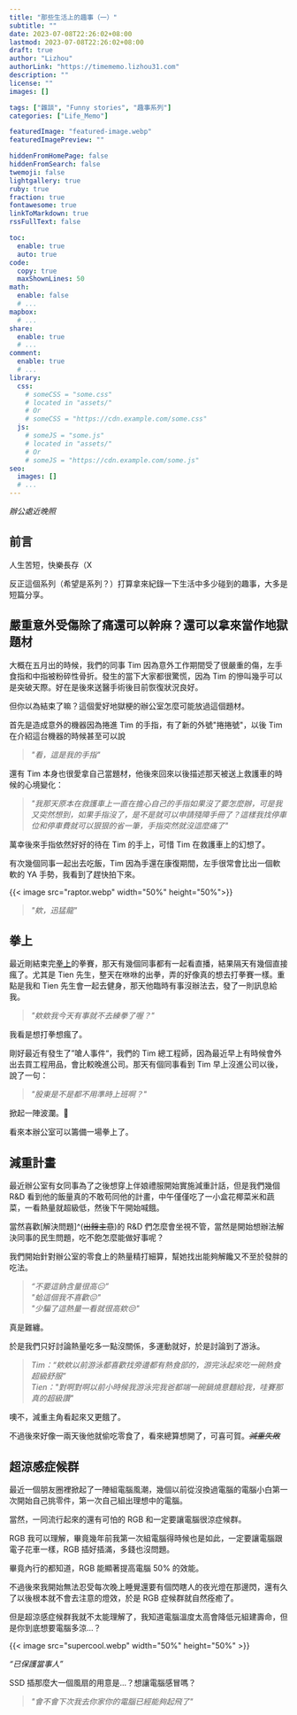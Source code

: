 ```yaml
---
title: "那些生活上的趣事（一）"
subtitle: ""
date: 2023-07-08T22:26:02+08:00
lastmod: 2023-07-08T22:26:02+08:00
draft: true
author: "Lizhou"
authorLink: "https://timememo.lizhou31.com"
description: ""
license: ""
images: []

tags: ["雜談", "Funny stories", "趣事系列"]
categories: ["Life_Memo"]

featuredImage: "featured-image.webp"
featuredImagePreview: ""

hiddenFromHomePage: false
hiddenFromSearch: false
twemoji: false
lightgallery: true
ruby: true
fraction: true
fontawesome: true
linkToMarkdown: true
rssFullText: false

toc:
  enable: true
  auto: true
code:
  copy: true
  maxShownLines: 50
math:
  enable: false
  # ...
mapbox:
  # ...
share:
  enable: true
  # ...
comment:
  enable: true
  # ...
library:
  css:
    # someCSS = "some.css"
    # located in "assets/"
    # Or
    # someCSS = "https://cdn.example.com/some.css"
  js:
    # someJS = "some.js"
    # located in "assets/"
    # Or
    # someJS = "https://cdn.example.com/some.js"
seo:
  images: []
  # ...
---
```

_辦公處近晚照_
<!--more-->
## 前言

人生苦短，快樂長存（X

反正這個系列（希望是系列？）打算拿來紀錄一下生活中多少碰到的趣事，大多是短篇分享。

## 嚴重意外受傷除了痛還可以幹麻？還可以拿來當作地獄題材

大概在五月出的時候，我們的同事 Tim 因為意外工作期間受了很嚴重的傷，左手食指和中指被粉碎性骨折。發生的當下大家都很驚慌，因為 Tim 的慘叫幾乎可以是突破天際。好在是後來送醫手術後目前恢復狀況良好。

但你以為結束了嘛？這個愛好地獄梗的辦公室怎麼可能放過這個題材。

首先是造成意外的機器因為捲進 Tim 的手指，有了新的外號"捲捲號"，以後 Tim 在介紹這台機器的時候甚至可以說 
>_"看，這是我的手指"_

還有 Tim 本身也很愛拿自己當題材，他後來回來以後描述那天被送上救護車的時候的心境變化：

>_"我那天原本在救護車上一直在擔心自己的手指如果沒了要怎麼辦，可是我又突然想到，如果手指沒了，是不是就可以申請殘障手冊了？這樣我找停車位和停車費就可以狠狠的省一筆，手指突然就沒這麼痛了"_

萬幸後來手指依然好好的待在 Tim 的手上，可惜 Tim 在救護車上的幻想了。

有次幾個同事一起出去吃飯，Tim 因為手還在康復期間，左手很常會比出一個軟軟的 YA 手勢，我看到了趕快拍下來。

{{< image src="raptor.webp" width="50%" height="50%">}}
>_"欸，迅猛龍"_

## 拳上 

最近剛結束完[拳上](https://zh.wikipedia.org/zh-tw/%E6%8B%B3%E4%B8%8A2023_%E7%B5%82%E6%96%BC%E4%B9%8B%E6%88%B0)的拳賽，那天有幾個同事都有一起看直播，結果隔天有幾個直接瘋了。尤其是 Tien 先生，整天在咻咻的出拳，弄的好像真的想去打拳賽一樣。重點是我和 Tien 先生會一起去健身，那天他臨時有事沒辦法去，發了一則訊息給我。

>_"欸欸我今天有事就不去練拳了喔？"_

我看是想打拳想瘋了。

剛好最近有發生了”嗆人事件“，我們的 Tim 總工程師，因為最近早上有時候會外出去買工程用品，會比較晚進公司。那天有個同事看到 Tim 早上沒進公司以後，說了一句：

>_"股東是不是都不用準時上班啊？"_

掀起一陣波瀾。:rofl:

看來本辦公室可以籌備一場拳上了。

## 減重計畫

最近辦公室有女同事為了之後想穿上伴娘禮服開始實施減重計話，但是我們幾個 R&D 看到他的飯量真的不敢苟同他的計畫，中午僅僅吃了一小盒花椰菜米和蔬菜，一看熱量就超級低，然後下午開始喊餓。

當然喜歡[解決問題]^(~~出餿主意~~)的 R&D 們怎麼會坐視不管，當然是開始想辦法解決同事的民生問題，吃不飽怎麼能做好事呢？

我們開始針對辦公室的零食上的熱量精打細算，幫她找出能夠解饞又不至於發胖的吃法。

>_“不要這鈉含量很高:expressionless:”_ \
_"蛤這個我不喜歡:confounded:"_ \
_"少騙了這熱量一看就很高欸:unamused:"_

真是難纏。

於是我們只好討論熱量吃多一點沒關係，多運動就好，於是討論到了游泳。

>_Tim：“欸欸以前游泳都喜歡找旁邊都有熱食部的，游完泳起來吃一碗熱食超級舒服”_ \
_Tien："對啊對啊以前小時候我游泳完我爸都端一碗鍋燒意麵給我，哇賽那真的超級讚"_

噢不，減重主角看起來又更餓了。

不過後來好像一兩天後他就偷吃零食了，看來總算想開了，可喜可賀。_~~減重失敗~~_

## 超涼感症候群

最近一個朋友圈裡掀起了一陣組電腦風潮，幾個以前從沒換過電腦的電腦小白第一次開始自己挑零件，第一次自己組出理想中的電腦。

當然，一同流行起來的還有可怕的 RGB 和一定要讓電腦很涼症候群。

RGB 我可以理解，畢竟幾年前我第一次組電腦得時候也是如此，一定要讓電腦跟電子花車一樣，RGB 插好插滿，多錢也沒問題。

畢竟內行的都知道，RGB 能顯著提高電腦 50% 的效能。

不過後來我開始無法忍受每次晚上睡覺還要有個閃瞎人的夜光燈在那邊閃，還有久了以後根本就不會去注意的燈效，於是 RGB 症候群就自然痊癒了。

但是超涼感症候群我就不太能理解了，我知道電腦溫度太高會降低元組建壽命，但是你到底想要電腦多涼...？

{{< image src="supercool.webp" width="50%" height="50%" >}}

_“已保護當事人”_

SSD 插那麼大一個風扇的用意是...？想讓電腦感冒嗎？

>_"會不會下次我去你家你的電腦已經能夠起飛了"_


